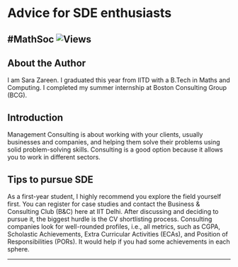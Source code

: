 # Advice for SDE enthusiasts 
#MathSoc
![Views](https://komarev.com/ghpvc/?username=abhinav-ratan&label=Views&color=brightgreen)
---

## About the Author

I am Sara Zareen. I graduated this year from IITD with a B.Tech in Maths and Computing. I completed my summer internship at Boston Consulting Group (BCG).

## Introduction
Management Consulting is about working with your clients, usually businesses and companies, and helping them solve their problems using solid problem-solving skills. Consulting is a good option because it allows you to work in different sectors. 


## Tips to pursue SDE
As a first-year student, I highly recommend you explore the field yourself first. You can register for case studies and contact the Business & Consulting Club (B&C) here at IIT Delhi. After discussing and deciding to pursue it, the biggest hurdle is the CV shortlisting process. Consulting companies look for well-rounded profiles, i.e., all metrics, such as CGPA, Scholastic Achievements, Extra Curricular Activities (ECAs), and Position of Responsibilities (PORs). It would help if you had some achievements in each sphere.


---
